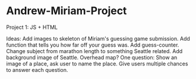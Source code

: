 Andrew-Miriam-Project
=====================

Project 1: JS + HTML

Ideas:
Add images to skeleton of Miriam's guessing game submission.
Add function that tells you how far off your guess was.
Add guess-counter.
Change subject from marathon length to something Seattle related.
Add background image of Seattle. Overhead map?
One question: Show an image of a place, ask user to name the place.
Give users multiple chances to answer each question.
